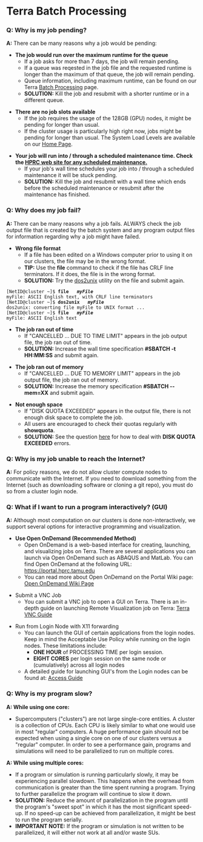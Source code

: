 # Terra Batch Processing

### Q: Why is my job pending?

**A:** There can be many reasons why a job would be pending:

  - **The job would run over the maximum runtime for the queue**
      - If a job asks for more than 7 days, the job will remain pending.
      - If a queue was reqested in the job file and the requested
        runtime is longer than the maximum of that queue, the job will
        remain pending.
      - Queue information, including maximum runtime, can be found on
        our Terra [Batch Processing](/kb3/User-Guides/Terra/Terra@Batch/#queues "wikilink")
        page.
      - **SOLUTION:** Kill the job and resubmit with a shorter runtime
        or in a different queue.

<!-- end list -->

  - **There are no job slots available**
      - If the job requires the usage of the 128GB (GPU) nodes, it might
        be pending for longer than usual.
      - If the cluster usage is particularly high right now, jobs might
        be pending for longer than usual. The System Load Levels are
        available on our [Home Page](https://hprc.tamu.edu/).

<!-- end list -->

  - **Your job will run into / through a scheduled maintenance time.
    Check the [HPRC web site for any scheduled
    maintenance.](https://hprc.tamu.edu)**
      - If your job's wall time schedules your job into / through a
        scheduled maintenance it will be stuck pending.
      - **SOLUTION:** Kill the job and resubmit with a wall time which
        ends before the scheduled maintenance or resubmit after the
        maintenance has finished.

### Q: Why does my job fail?

**A:** There can be many reasons why a job fails. ALWAYS check the job
output file that is created by the batch system and any program output
files for information regarding why a job might have failed.

  - **Wrong file format**
      - If a file has been edited on a Windows computer prior to using
        it on our clusters, the file may be in the wrong format.
      - **TIP:** Use the **file** command to check if the file has CRLF
        line terminators. If it does, the file is in the wrong format.
      - **SOLUTION:** Try the [ dos2unix](/kb3/Software/useful-tools/SW@dos2unix/ "wikilink")
        utility on the file and submit again.

`[NetID@cluster ~]$ `**`file   `*`myFile`***  
`myFile: ASCII English text, with CRLF line terminators`  
`[NetID@cluster ~]$ `**`dos2unix   `*`myFile`***  
`dos2unix: converting file myFile to UNIX format ...`  
`[NetID@cluster ~]$ `**`file   `*`myFile`***  
`myFile: ASCII English text`

  - **The job ran out of time**
      - If "CANCELLED ... DUE TO TIME LIMIT" appears in the job output
        file, the job ran out of time.
      - **SOLUTION:** Increase the wall time specification **\#SBATCH -t
        HH:MM:SS** and submit again.

<!-- end list -->

  - **The job ran out of memory**
      - If "CANCELLED ... DUE TO MEMORY LIMIT" appears in the job output
        file, the job ran out of memory.
      - **SOLUTION:** Increase the memory specification **\#SBATCH
        --mem=XX** and submit again.

<!-- end list -->

  - **Not enough space**
      - If "DISK QUOTA EXCEEDED" appears in the output file, there is
        not enough disk space to complete the job.
      - All users are encouraged to check their quotas regularly with
        **showquota**.
      - **SOLUTION:** See the question [
        here](/kb3/FAQ/HPRC@CommonProblems@Other/ "wikilink")
        for how to deal with **DISK QUOTA EXCEEDED** errors.

### Q: Why is my job unable to reach the Internet?

**A:** For policy reasons, we do not allow cluster compute nodes to
communicate with the Internet. If you need to download something from
the Internet (such as downloading software or cloning a git repo), you
must do so from a cluster login node.

### Q: What if I want to run a program interactively? (GUI)

**A:** Although most computation on our clusters is done
non-interactively, we support several options for interactive
programming and visualization.

  - **Use Open OnDemand (Recommended Method)**
      - Open OnDemand is a web-based interface for creating, launching,
        and visualizing jobs on Terra. There are several applications
        you can launch via Open OnDemand such as ABAQUS and MatLab. You
        can find Open OnDemand at the following URL:
        <https://portal.hprc.tamu.edu>
      - You can read more about Open OnDemand on the Portal Wiki page: [
        Open OnDemand Wiki Page](/kb3/Software/Portal/SW@Portal/ "wikilink")

<!-- end list -->

  - Submit a VNC Job 
      - You can submit a VNC job to open a GUI on Terra. There is an
        in-depth guide on launching Remote Visualization job on Terra: [
        Terra VNC Guide](/kb3/Software/useful-tools/SW@Remote-Viz/ "wikilink")

<!-- end list -->

  - Run from Login Node with X11 forwarding 
      - You can launch the GUI of certain applications from the login
        nodes. Keep in mind the Acceptable Use Policy while running on
        the login nodes. These limitations include:
          - **ONE HOUR** of PROCESSING TIME per login session.
          - **EIGHT CORES** per login session on the same node or
            (cumulatively) across all login nodes
      - A detailed guide for launching GUI's from the Login nodes can be
        found at: [ Access Guide](/kb3/Helpful-Pages/Access/HPRC@Access/ "wikilink")

### Q: Why is my program slow?

**A: While using one core:**

  - Supercomputers ("clusters") are not large single-core entities. A
    cluster is a collection of CPUs. Each CPU is likely similar to what
    one would use in most "regular" computers. A huge performance gain
    should not be expected when using a single core on one of our
    clusters versus a "regular" computer. In order to see a performance
    gain, programs and simulations will need to be parallelized to run
    on multiple cores.

**A: While using multiple cores:**

  - If a program or simulation is running particularly slowly, it may be
    experiencing parallel slowdown. This happens when the overhead from
    communication is greater than the time spent running a program.
    Trying to further parallelize the program will continue to slow it
    down.
  - **SOLUTION:** Reduce the amount of parallelization in the program
    until the program's "sweet spot" in which it has the most
    significant speed-up. If no speed-up can be achieved from
    parallelization, it might be best to run the program serially.
  - **IMPORTANT NOTE:** If the program or simulation is not written to
    be parallelized, it will either not work at all and/or waste SUs.